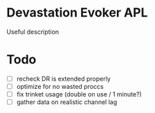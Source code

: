 # Devastation Evoker APL
Useful description

# Todo
- [ ] recheck DR is extended properly
- [ ] optimize for no wasted proccs
- [ ] fix trinket usage (double on use / 1 minute?)
- [ ] gather data on realistic channel lag